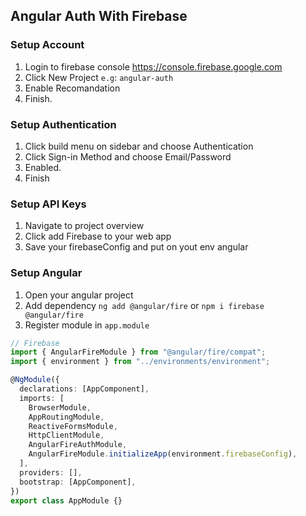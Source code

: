 ## Angular Auth With Firebase

### Setup Account

1. Login to firebase console https://console.firebase.google.com
2. Click New Project `e.g`: `angular-auth`
3. Enable Recomandation
4. Finish.

### Setup Authentication

1. Click build menu on sidebar and choose Authentication
2. Click Sign-in Method and choose Email/Password
3. Enabled.
4. Finish

### Setup API Keys

1. Navigate to project overview
2. Click add Firebase to your web app
3. Save your firebaseConfig and put on yout env angular

### Setup Angular

1. Open your angular project
2. Add dependency `ng add @angular/fire` or `npm i firebase @angular/fire`
3. Register module in `app.module`

```ts
// Firebase
import { AngularFireModule } from "@angular/fire/compat";
import { environment } from "../environments/environment";

@NgModule({
  declarations: [AppComponent],
  imports: [
    BrowserModule,
    AppRoutingModule,
    ReactiveFormsModule,
    HttpClientModule,
    AngularFireAuthModule,
    AngularFireModule.initializeApp(environment.firebaseConfig),
  ],
  providers: [],
  bootstrap: [AppComponent],
})
export class AppModule {}
```
